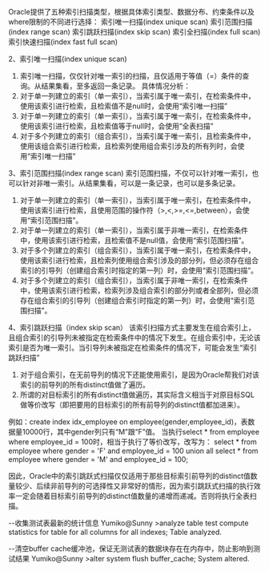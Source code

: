 Oracle提供了五种索引扫描类型，根据具体索引类型、数据分布、约束条件以及where限制的不同进行选择： 
索引唯一扫描(index unique scan)
索引范围扫描(index range scan)
索引跳跃扫描(index skip scan)
索引全扫描(index full scan)
索引快速扫描(index fast full scan)

2、索引唯一扫描(index unique scan) 
1. 索引唯一扫描，仅仅针对唯一索引的扫描，且仅适用于等值（=）条件的查询。从结果集看，至多返回一条记录。
具体情况分析：
2. 对于单一列建立的索引（单一索引），当索引属于唯一索引，在检索条件中，使用该索引进行检索，且检索值不是null时，会使用“索引唯一扫描”
3. 对于单一列建立的索引（单一索引），当索引属于唯一索引，在检索条件中，使用该索引进行检索，且检索值等于null时，会使用“全表扫描”
4. 对于多个列建立的索引（组合索引），当索引属于唯一索引，且检索条件中，使用该组合索引进行检索，且检索列使用组合索引涉及的所有列时，会使用“索引唯一扫描”

3、索引范围扫描(index range scan)
索引范围扫描，不仅可以针对唯一索引，也可以针对非唯一索引。从结果集看，可以是一条记录，也可以是多条记录。
1. 对于单一列建立的索引（单一索引），当索引属于唯一索引，在检索条件中，使用该索引进行检索，且使用范围的操作符（>,<,>=,<=,between），会使用“索引范围扫描”。
2. 对于单一列建立的索引（单一索引），当索引属于非唯一索引，在检索条件中，使用该索引进行检索，且检索值不是null值，会使用“索引范围扫描”。
3. 对于多个列建立的索引（组合索引），当索引属于唯一索引，在检索条件中，使用该索引进行检索，且检索列使用组合索引涉及的部分列，但必须存在组合索引的引导列（创建组合索引时指定的第一列）时，会使用“索引范围扫描”。
4. 对于多个列建立的索引（组合索引），当索引属于非唯一索引，在检索条件中，使用该索引进行检索，检索列涉及组合索引的部分列或者全部列，但必须存在组合索引的引导列（创建组合索引时指定的第一列）时，会使用“索引范围扫描”。

4、索引跳跃扫描（index skip scan）
该索引扫描方式主要发生在组合索引上，且组合索引的引导列未被指定在检索条件中的情况下发生。在组合索引中，无论该索引是否为唯一索引。当引导列未被指定在检索条件的情况下，可能会发生“索引跳跃扫描”
1. 对于组合索引，在无前导列的情况下还能使用索引，是因为Oracle帮我们对该索引的前导列的所有distinct值做了遍历。
2. 所谓的对目标索引的所有distinct值做遍历，其实际含义相当于对原目标SQL做等价改写（即把要用的目标索引的所有前导列的distinct值都加进来）。

例如：create index idx_employee on employee(gender,employee_id)，表数据量10000行，其中gender列只有“M”跟“F”值。
当执行select * from employee where employee_id = 100时，相当于执行了等价改写，改写为：
select * from employee where gender = 'F' and employee_id = 100 
union all 
select * from employee where gender = 'M' and employee_id = 100;

因此，Oracle中的索引跳跃式扫描仅仅适用于那些目标索引前导列的distinct值数量较少、后续非前导列的可选择性又非常好的情形，因为索引跳跃式扫描的执行效率一定会随着目标索引前导列的distinct值数量的递增而递减。否则将执行全表扫描。

--收集测试表最新的统计信息
Yumiko@Sunny >analyze table test compute statistics for table for all columns for all indexes;
Table analyzed.

--清空buffer cache缓冲池，保证无测试表的数据块存在在内存中，防止影响到测试结果
Yumiko@Sunny >alter system flush buffer_cache;
System altered.
